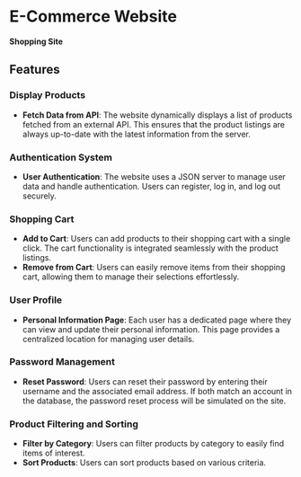 # E-Commerce Website
**Shopping Site**

## Features

### Display Products

- **Fetch Data from API**: The website dynamically displays a list of products fetched from an external API. This ensures that the product listings are always up-to-date with the latest information from the server.

### Authentication System

- **User Authentication**: The website uses a JSON server to manage user data and handle authentication. Users can register, log in, and log out securely.

### Shopping Cart

- **Add to Cart**: Users can add products to their shopping cart with a single click. The cart functionality is integrated seamlessly with the product listings.
- **Remove from Cart**: Users can easily remove items from their shopping cart, allowing them to manage their selections effortlessly.

### User Profile

- **Personal Information Page**: Each user has a dedicated page where they can view and update their personal information. This page provides a centralized location for managing user details.

### Password Management

- **Reset Password**: Users can reset their password by entering their username and the associated email address. If both match an account in the database, the password reset process will be simulated on the site.

### Product Filtering and Sorting

- **Filter by Category**: Users can filter products by category to easily find items of interest.
- **Sort Products**: Users can sort products based on various criteria.
